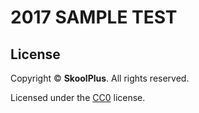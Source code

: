 # 2017 SAMPLE TEST

## License
Copyright &copy; **SkoolPlus**. All rights reserved.

Licensed under the [CC0](LICENSE) license.